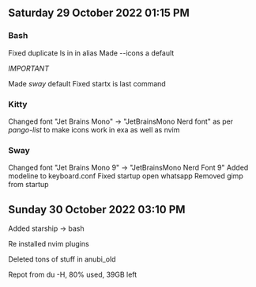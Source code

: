 ## Saturday 29 October 2022 01:15 PM

### Bash

Fixed duplicate ls in in alias
Made --icons a default

*IMPORTANT*

Made _sway_ default 
Fixed startx is last command

### Kitty

Changed font "Jet Brains Mono" -> "JetBrainsMono Nerd font" as per _pango-list_ to make icons work in exa as well as nvim

### Sway

Changed font "Jet Brains Mono 9" -> "JetBrainsMono Nerd Font 9"
Added modeline to keyboard.conf
Fixed startup open whatsapp
Removed gimp from startup

## Sunday 30 October 2022 03:10 PM


Added starship -> bash


Re installed nvim plugins


Deleted tons of stuff in anubi_old

Repot from du -H, 80% used, 39GB left
